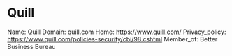
# Quill

Name: Quill
Domain: quill.com
Home: https://www.quill.com/
Privacy_policy: https://www.quill.com/policies-security/cbi/98.cshtml
Member_of: Better Business Bureau
